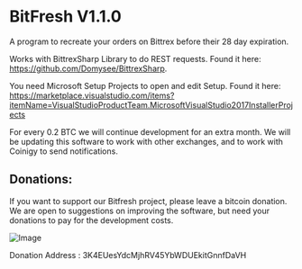 # BitFresh V1.1.0
A program to recreate your orders on Bittrex before their 28 day expiration.

Works with BittrexSharp Library to do REST requests.
Found it here: https://github.com/Domysee/BittrexSharp.

You need Microsoft Setup Projects to open and edit Setup.
Found it here: https://marketplace.visualstudio.com/items?itemName=VisualStudioProductTeam.MicrosoftVisualStudio2017InstallerProjects

For every 0.2 BTC we will continue development for an extra month. We will be updating this software to work with other exchanges, and to work with Coinigy to send notifications.

## Donations:

If you want to support our Bitfresh project, please leave a bitcoin donation. We are open to suggestions on improving the software, but need your donations to pay for the development costs.

![Image](https://pandoraswallet.com/addressinfo/DonationAddressQR.png)

Donation Address :
3K4EUesYdcMjhRV45YbWDUEkitGnnfDaVH
